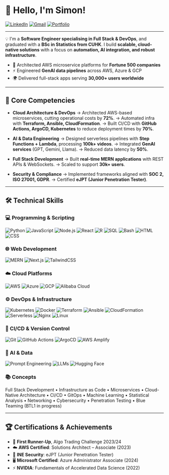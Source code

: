 # 👋 Hello, I'm Simon!

<a href="https://linkedin.com/in/iamtlcs"><img src="https://img.shields.io/badge/LinkedIn-0A66C2?style=for-the-badge&logo=linkedin&logoColor=white" alt="LinkedIn"></a> <a href="mailto:simoncheung2002@gmail.com"><img src="https://img.shields.io/badge/Gmail-D14836?style=for-the-badge&logo=gmail&logoColor=white" alt="Gmail"></a> <a href="https://iamtlcs-personal-website.vercel.app"><img src="https://img.shields.io/badge/Portfolio-000000?style=for-the-badge&logo=About.me&logoColor=white" alt="Portfolio"></a>

---

💡 I'm a **Software Engineer specialising in Full Stack & DevOps**, and graduated with a **BSc in Statistics from CUHK**.
I build **scalable, cloud-native solutions** with a focus on **automation, AI integration, and robust infrastructure**.

* 🚀 Architected AWS microservice platforms for **Fortune 500 companies**
* ⚡ Engineered **GenAI data pipelines** across AWS, Azure & GCP
* 🌍 Delivered full-stack apps serving **30,000+ users worldwide**

---

## 🚀 Core Competencies

* **Cloud Architecture & DevOps**
  → Architected AWS-based microservices, cutting operational costs by **72%**.
  → Automated infra with **Terraform, Ansible, CloudFormation**.
  → Built CI/CD with **GitHub Actions, ArgoCD, Kubernetes** to reduce deployment times by **70%**.

* **AI & Data Engineering**
  → Designed serverless pipelines with **Step Functions + Lambda**, processing **100k+ videos**.
  → Integrated **GenAI services** (GPT, Gemini, Llama).
  → Reduced data latency by **50%**.

* **Full Stack Development**
  → Built **real-time MERN applications** with REST APIs & WebSockets.
  → Scaled to support **30k+ users**.

* **Security & Compliance**
  → Implemented frameworks aligned with **SOC 2, ISO 27001, GDPR**.
  → Certified **eJPT (Junior Penetration Tester)**.

---

## 🛠️ Technical Skills

### 💻 Programming & Scripting
![Python](https://img.shields.io/badge/Python-3776AB?style=flat&logo=python&logoColor=white)
![JavaScript](https://img.shields.io/badge/JavaScript-F7DF1E?style=flat&logo=javascript&logoColor=black)
![Node.js](https://img.shields.io/badge/Node.js-339933?style=flat&logo=node.js&logoColor=white)
![React](https://img.shields.io/badge/React-61DAFB?style=flat&logo=react&logoColor=black)
![R](https://img.shields.io/badge/R-276DC3?style=flat&logo=r&logoColor=white)
![SQL](https://img.shields.io/badge/SQL-4479A1?style=flat&logo=mysql&logoColor=white)
![Bash](https://img.shields.io/badge/Bash-121011?style=flat&logo=gnu-bash&logoColor=white)
![HTML](https://img.shields.io/badge/HTML5-E34F26?style=flat&logo=html5&logoColor=white)
![CSS](https://img.shields.io/badge/CSS3-1572B6?style=flat&logo=css3&logoColor=white)

### 🌐 Web Development
![MERN](https://img.shields.io/badge/MERN-3C873A?style=flat&logo=react&logoColor=white)
![Next.js](https://img.shields.io/badge/Next.js-000000?style=flat&logo=nextdotjs&logoColor=white)
![TailwindCSS](https://img.shields.io/badge/Tailwind_CSS-38B2AC?style=flat&logo=tailwind-css&logoColor=white)

### ☁️ Cloud Platforms
![AWS](https://img.shields.io/badge/AWS-FF9900?style=flat&logo=amazonaws&logoColor=white)
![Azure](https://img.shields.io/badge/Azure-0089D6?style=flat&logo=microsoftazure&logoColor=white)
![GCP](https://img.shields.io/badge/GCP-4285F4?style=flat&logo=googlecloud&logoColor=white)
![Alibaba Cloud](https://img.shields.io/badge/Alibaba_Cloud-FF6A00?style=flat&logo=alibabacloud&logoColor=white)

### ⚙️ DevOps & Infrastructure
![Kubernetes](https://img.shields.io/badge/Kubernetes-326CE5?style=flat&logo=kubernetes&logoColor=white)
![Docker](https://img.shields.io/badge/Docker-2496ED?style=flat&logo=docker&logoColor=white)
![Terraform](https://img.shields.io/badge/Terraform-7B42BC?style=flat&logo=terraform&logoColor=white)
![Ansible](https://img.shields.io/badge/Ansible-EE0000?style=flat&logo=ansible&logoColor=white)
![CloudFormation](https://img.shields.io/badge/CloudFormation-232F3E?style=flat&logo=amazonaws&logoColor=white)
![Serverless](https://img.shields.io/badge/Serverless-FD5750?style=flat&logo=serverless&logoColor=white)
![Nginx](https://img.shields.io/badge/Nginx-269539?style=flat&logo=nginx&logoColor=white)
![Linux](https://img.shields.io/badge/Linux-FCC624?style=flat&logo=linux&logoColor=black)

### 🔄 CI/CD & Version Control
![Git](https://img.shields.io/badge/Git-F05032?style=flat&logo=git&logoColor=white)
![GitHub Actions](https://img.shields.io/badge/GitHub_Actions-2088FF?style=flat&logo=githubactions&logoColor=white)
![ArgoCD](https://img.shields.io/badge/ArgoCD-EF7B4D?style=flat&logo=argo&logoColor=white)
![AWS Amplify](https://img.shields.io/badge/AWS_Amplify-FF9900?style=flat&logo=awsamplify&logoColor=white)

### 🤖 AI & Data
![Prompt Engineering](https://img.shields.io/badge/Prompt%20Engineering-FFB13B?style=flat&logo=openai&logoColor=white)
![LLMs](https://img.shields.io/badge/LLM_APIs-412991?style=flat&logo=OpenAI&logoColor=white)
![Hugging Face](https://img.shields.io/badge/Hugging_Face-FFDD00?style=flat&logo=huggingface&logoColor=black)

### 📚 Concepts
Full Stack Development • Infrastructure as Code • Microservices • Cloud-Native Architecture • CI/CD • GitOps • Machine Learning • Statistical Analysis • Networking • Cybersecurity • Penetration Testing • Blue Teaming (BTL1 in progress)

---

## 🏆 Certifications & Achievements

* 🥈 **First Runner-Up**, Algo Trading Challenge 2023/24
* ☁️ **AWS Certified**: Solutions Architect – Associate (2023)
* 🔐 **INE Security**: eJPT (Junior Penetration Tester)
* 🖥 **Microsoft Certified**: Azure Administrator Associate (2024)
* ⚡ **NVIDIA**: Fundamentals of Accelerated Data Science (2022)

